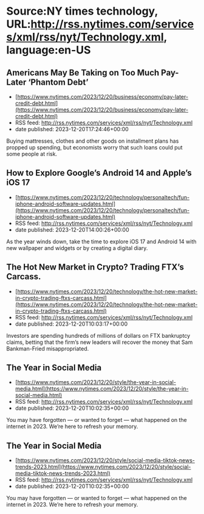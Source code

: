 # Source:NY times technology, URL:http://rss.nytimes.com/services/xml/rss/nyt/Technology.xml, language:en-US

## Americans May Be Taking on Too Much Pay-Later ‘Phantom Debt’
 - [https://www.nytimes.com/2023/12/20/business/economy/pay-later-credit-debt.html](https://www.nytimes.com/2023/12/20/business/economy/pay-later-credit-debt.html)
 - RSS feed: http://rss.nytimes.com/services/xml/rss/nyt/Technology.xml
 - date published: 2023-12-20T17:24:46+00:00

Buying mattresses, clothes and other goods on installment plans has propped up spending, but economists worry that such loans could put some people at risk.

## How to Explore Google’s Android 14 and Apple’s iOS 17
 - [https://www.nytimes.com/2023/12/20/technology/personaltech/fun-iphone-android-software-updates.html](https://www.nytimes.com/2023/12/20/technology/personaltech/fun-iphone-android-software-updates.html)
 - RSS feed: http://rss.nytimes.com/services/xml/rss/nyt/Technology.xml
 - date published: 2023-12-20T14:00:26+00:00

As the year winds down, take the time to explore iOS 17 and Android 14 with new wallpaper and widgets or by creating a digital diary.

## The Hot New Market in Crypto? Trading FTX’s Carcass.
 - [https://www.nytimes.com/2023/12/20/technology/the-hot-new-market-in-crypto-trading-ftxs-carcass.html](https://www.nytimes.com/2023/12/20/technology/the-hot-new-market-in-crypto-trading-ftxs-carcass.html)
 - RSS feed: http://rss.nytimes.com/services/xml/rss/nyt/Technology.xml
 - date published: 2023-12-20T10:03:17+00:00

Investors are spending hundreds of millions of dollars on FTX bankruptcy claims, betting that the firm’s new leaders will recover the money that Sam Bankman-Fried misappropriated.

## The Year in Social Media
 - [https://www.nytimes.com/2023/12/20/style/the-year-in-social-media.html](https://www.nytimes.com/2023/12/20/style/the-year-in-social-media.html)
 - RSS feed: http://rss.nytimes.com/services/xml/rss/nyt/Technology.xml
 - date published: 2023-12-20T10:02:35+00:00

You may have forgotten — or wanted to forget — what happened on the internet in 2023. We’re here to refresh your memory.

## The Year in Social Media
 - [https://www.nytimes.com/2023/12/20/style/social-media-tiktok-news-trends-2023.html](https://www.nytimes.com/2023/12/20/style/social-media-tiktok-news-trends-2023.html)
 - RSS feed: http://rss.nytimes.com/services/xml/rss/nyt/Technology.xml
 - date published: 2023-12-20T10:02:35+00:00

You may have forgotten — or wanted to forget — what happened on the internet in 2023. We’re here to refresh your memory.

